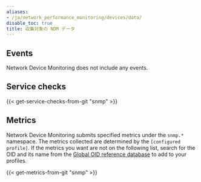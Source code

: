 ```yaml
---
aliases:
- /ja/network_performance_monitoring/devices/data/
disable_toc: true
title: 収集対象の NDM データ
---
```


## Events

Network Device Monitoring does not include any events.

## Service checks

{{< get-service-checks-from-git "snmp" >}}

## Metrics

Network Device Monitoring submits specified metrics under the `snmp.*` namespace. The metrics collected are determined by the `[configured profile]`.
If the metrics you want are not on the following list, search for the OID and its name from the [Global OID reference database][1] to add to your profiles.

{{< get-metrics-from-git "snmp" >}}


[1]: http://oidref.com